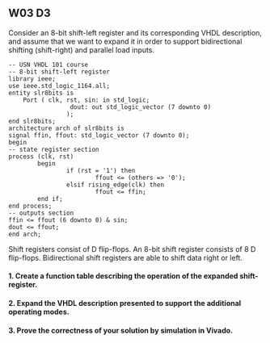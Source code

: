 ## W03 D3

Consider an 8-bit shift-left register and its corresponding VHDL description, and assume that we want to expand it in order to support bidirectional shifting (shift-right) and parallel load inputs.


```
-- USN VHDL 101 course
-- 8-bit shift-left register
library ieee;
use ieee.std_logic_1164.all;
entity slr8bits is
    Port ( clk, rst, sin: in std_logic;
                 dout: out std_logic_vector (7 downto 0)
                );
end slr8bits;
architecture arch of slr8bits is
signal ffin, ffout: std_logic_vector (7 downto 0);
begin
-- state register section
process (clk, rst)
        begin
                if (rst = '1') then
                        ffout <= (others => '0');
                elsif rising_edge(clk) then
                        ffout <= ffin;
        end if;
end process;
-- outputs section
ffin <= ffout (6 downto 0) & sin;
dout <= ffout;
end arch;
```


Shift registers consist of D flip-flops. An 8-bit shift register consists of 8 D flip-flops. Bidirectional shift registers are able to shift data right or left.


#### 1.	Create a function table describing the operation of the expanded shift-register.
#### 2.	Expand the VHDL description presented to support the additional operating modes.
#### 3.	Prove the correctness of your solution by simulation in Vivado.

